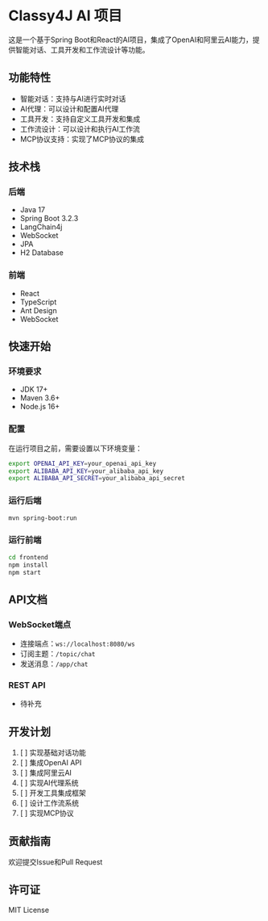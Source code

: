 # Classy4J AI 项目

这是一个基于Spring Boot和React的AI项目，集成了OpenAI和阿里云AI能力，提供智能对话、工具开发和工作流设计等功能。

## 功能特性

- 智能对话：支持与AI进行实时对话
- AI代理：可以设计和配置AI代理
- 工具开发：支持自定义工具开发和集成
- 工作流设计：可以设计和执行AI工作流
- MCP协议支持：实现了MCP协议的集成

## 技术栈

### 后端
- Java 17
- Spring Boot 3.2.3
- LangChain4j
- WebSocket
- JPA
- H2 Database

### 前端
- React
- TypeScript
- Ant Design
- WebSocket

## 快速开始

### 环境要求
- JDK 17+
- Maven 3.6+
- Node.js 16+

### 配置
在运行项目之前，需要设置以下环境变量：
```bash
export OPENAI_API_KEY=your_openai_api_key
export ALIBABA_API_KEY=your_alibaba_api_key
export ALIBABA_API_SECRET=your_alibaba_api_secret
```

### 运行后端
```bash
mvn spring-boot:run
```

### 运行前端
```bash
cd frontend
npm install
npm start
```

## API文档

### WebSocket端点
- 连接端点：`ws://localhost:8080/ws`
- 订阅主题：`/topic/chat`
- 发送消息：`/app/chat`

### REST API
- 待补充

## 开发计划
1. [ ] 实现基础对话功能
2. [ ] 集成OpenAI API
3. [ ] 集成阿里云AI
4. [ ] 实现AI代理系统
5. [ ] 开发工具集成框架
6. [ ] 设计工作流系统
7. [ ] 实现MCP协议

## 贡献指南
欢迎提交Issue和Pull Request

## 许可证
MIT License 